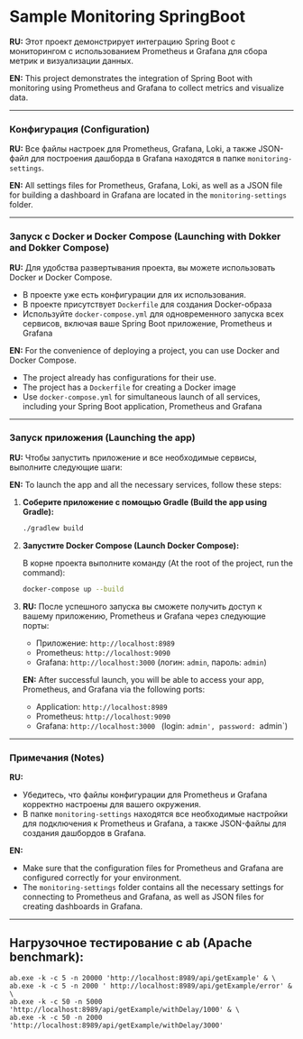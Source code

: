 # Sample Monitoring SpringBoot

**RU:** Этот проект демонстрирует интеграцию Spring Boot с мониторингом с использованием Prometheus и Grafana для сбора метрик и визуализации данных.

**EN:** This project demonstrates the integration of Spring Boot with monitoring using Prometheus and Grafana to collect metrics and visualize data.

---

### Конфигурация (Configuration)

**RU:** Все файлы настроек для Prometheus, Grafana, Loki, а также JSON-файл для построения дашборда в Grafana находятся в папке `monitoring-settings`.

**EN:** All settings files for Prometheus, Grafana, Loki, as well as a JSON file for building a dashboard in Grafana are located in the `monitoring-settings` folder.

---

### Запуск с Docker и Docker Compose (Launching with Dokker and Dokker Compose)

**RU:** Для удобства развертывания проекта, вы можете использовать Docker и Docker Compose. 
- В проекте уже есть конфигурации для их использования.
- В проекте присутствует `Dockerfile` для создания Docker-образа
- Используйте `docker-compose.yml` для одновременного запуска всех сервисов, включая ваше Spring Boot приложение, Prometheus и Grafana

**EN:** For the convenience of deploying a project, you can use Docker and Docker Compose.
- The project already has configurations for their use.
- The project has a `Dockerfile` for creating a Docker image
- Use `docker-compose.yml` for simultaneous launch of all services, including your Spring Boot application, Prometheus and Grafana

---

### Запуск приложения (Launching the app)

**RU:** Чтобы запустить приложение и все необходимые сервисы, выполните следующие шаги:

**EN:** To launch the app and all the necessary services, follow these steps:

1. **Соберите приложение с помощью Gradle (Build the app using Gradle):** 
    ```bash
    ./gradlew build
    ```

2. **Запустите Docker Compose (Launch Docker Compose):**
   
   В корне проекта выполните команду (At the root of the project, run the command):
    ```bash
    docker-compose up --build
    ```

3. **RU:** После успешного запуска вы сможете получить доступ к вашему приложению, Prometheus и Grafana через следующие порты:
    - Приложение: `http://localhost:8989`
    - Prometheus: `http://localhost:9090`
    - Grafana: `http://localhost:3000` (логин: `admin`, пароль: `admin`)

   **EN:** After successful launch, you will be able to access your app, Prometheus, and Grafana via the following ports:
    - Application: `http://localhost:8989 `
    - Prometheus: `http://localhost:9090 `
    - Grafana: `http://localhost:3000 ` (login: `admin', password: `admin`)

---

### Примечания (Notes)

**RU:**
- Убедитесь, что файлы конфигурации для Prometheus и Grafana корректно настроены для вашего окружения.
- В папке `monitoring-settings` находятся все необходимые настройки для подключения к Prometheus и Grafana, а также JSON-файлы для создания дашбордов в Grafana.

**EN:**
- Make sure that the configuration files for Prometheus and Grafana are configured correctly for your environment.
- The `monitoring-settings` folder contains all the necessary settings for connecting to Prometheus and Grafana, as well as JSON files for creating dashboards in Grafana.

---

## Нагрузочное тестирование с ab (Apache benchmark):

```
ab.exe -k -c 5 -n 20000 'http://localhost:8989/api/getExample' & \
ab.exe -k -c 5 -n 2000 ' http://localhost:8989/api/getExample/error' & \
ab.exe -k -c 50 -n 5000 'http://localhost:8989/api/getExample/withDelay/1000' & \
ab.exe -k -c 50 -n 2000 'http://localhost:8989/api/getExample/withDelay/3000'
```